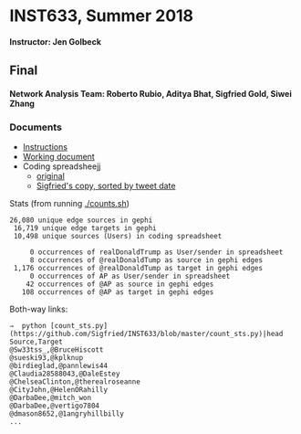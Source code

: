 # INST633, Summer 2018
#### Instructor: Jen Golbeck
## Final
#### Network Analysis Team: Roberto Rubio, Aditya Bhat, Sigfried Gold, Siwei Zhang
### Documents

  - [Instructions](http://www.cs.umd.edu/~golbeck/INST633o/finalRoseanne.shtml)
  - [Working document](https://docs.google.com/document/d/1N4y6ackCArsl8Sn_i1T2Ew4_eMFUjb2qgm3V9sqvHNg)
  - Coding spreadsheejj
    - [original](https://docs.google.com/spreadsheets/d/1YaLDTZkNrb7c05TSRsQb95IIxOw_hR1jGDM4xDuQEJY)
    - [Sigfried's copy, sorted by tweet date](https://docs.google.com/spreadsheets/d/1IFPaBT7qKkyT0xTE8ifGHfRiTHZbeYcImyHvTrHNvi0)
 
 
 Stats (from running [./counts.sh](https://github.com/Sigfried/INST633/blob/master/counts.sh))

    26,080 unique edge sources in gephi
     16,719 unique edge targets in gephi
     10,498 unique sources (Users) in coding spreadsheet
    
         0 occurrences of realDonaldTrump as User/sender in spreadsheet
         8 occurrences of @realDonaldTump as source in gephi edges
     1,176 occurrences of @realDonaldTump as target in gephi edges
         0 occurrences of AP as User/sender in spreadsheet
        42 occurrences of @AP as source in gephi edges
       108 occurrences of @AP as target in gephi edges

Both-way links:

    ⇒  python [count_sts.py](https://github.com/Sigfried/INST633/blob/master/count_sts.py)|head
    Source,Target
    @Sw33tss_,@BruceHiscott
    @sueski93,@kplknup
    @birdieglad,@pannlewis44
    @Claudia28588043,@DaleEstey
    @ChelseaClinton,@therealroseanne
    @CityJohn,@HelenORahilly
    @DarbaDee,@mitch_won
    @DarbaDee,@vertigo7804
    @dmason8652,@1angryhillbilly
    ...
